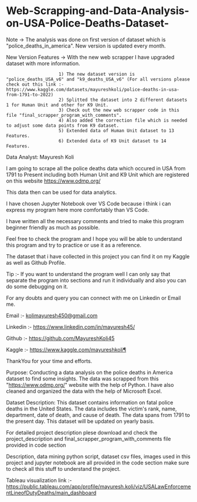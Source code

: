 # Web-Scrapping-and-Data-Analysis-on-USA-Police-Deaths-Dataset-

Note -> The analysis was done on first version of dataset which is "police_deaths_in_america". New version is updated every month.

New Version Features -> With the new web scrapper I have upgraded dataset with more information.

                        1) The new dataset version is "police_deaths_USA_v6" and "k9_deaths_USA_v6" (For all versions please check out this link :-https://www.kaggle.com/datasets/mayureshkoli/police-deaths-in-usa-from-1791-to-2022)
                        2) Splitted the dataset into 2 different datasets 1 for Human Unit and other for K9 Unit.
                        3) Check out the new web scrapper code in this file "final_scrapper_program_with_comments".
                        4) Also added the correction file which is needed to adjust some data points from K9 dataset.
                        5) Extended data of Human Unit dataset to 13 Features.
                        6) Extended data of K9 Unit dataset to 14 Features.

Data Analyst: Mayuresh Koli

I am going to scrape all the police deaths data which occured in USA from 1791 to Present including both Human Unit and K9 Unit which are registered on this website https://www.odmp.org/

This data then can be used for data analytics.

I have chosen Jupyter Notebook over VS Code because i think i can express my program here more comfortably than VS Code.

I have written all the necessary comments and tried to make this program beginner friendly as much as possible.

Feel free to check the program and I hope you will be able to understand this program and try to practice or use it as a reference.

The dataset that i have collected in this project you can find it on my Kaggle as well as Github Profile.

Tip :- If you want to understand the program well I can only say that separate the program into sections and run it individually and also you can do some debugging on it.

For any doubts and query you can connect with me on Linkedin or Email me.

Email :- kolimayuresh450@gmail.com

Linkedin :- https://www.linkedin.com/in/mayuresh45/

Github :- https://github.com/MayureshKoli45

Kaggle :- https://www.kaggle.com/mayureshkoli¶

ThankYou for your time and efforts.


Purpose:
Conducting a data analysis on the police deaths in America dataset to find some insights. The data was scrapped from this "https://www.odmp.org/" website with the help of Python. I have also cleaned and organized the data with the help of Microsoft Excel.

Dataset Description:
This dataset contains information on fatal police deaths in the United States. The data includes the victim's rank, name, department, date of death, and cause of death. The data spans from 1791 to the present day. This dataset will be updated on yearly basis.

For detailed project description plese download and check the project_description and final_scrapper_program_with_comments file provided in code section

Description, data mining python script, dataset csv files, images used in this project and jupyter notebook are all provided in the code section make sure to check all this stuff to understand the project.

Tableau visualization link :- https://public.tableau.com/app/profile/mayuresh.koli/viz/USALawEnforcementLineofDutyDeaths/main_dashboard
